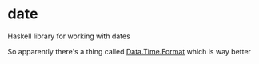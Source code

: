 # date
Haskell library for working with dates

So apparently there's a thing called [Data.Time.Format](http://hackage.haskell.org/package/time-1.5.0.1/docs/Data-Time-Format.html) which is way better
